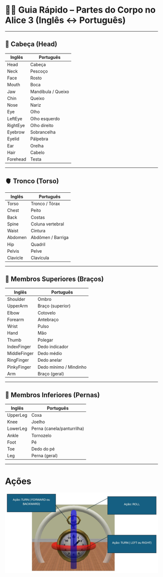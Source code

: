 # 🧍‍♂️ Guia Rápido – Partes do Corpo no Alice 3 (Inglês ↔ Português)

---

## 🧠 Cabeça (Head)

| Inglês       | Português            |
|--------------|----------------------|
| Head         | Cabeça               |
| Neck         | Pescoço              |
| Face         | Rosto                |
| Mouth        | Boca                 |
| Jaw          | Mandíbula / Queixo   |
| Chin         | Queixo               |
| Nose         | Nariz                |
| Eye          | Olho                 |
| LeftEye      | Olho esquerdo        |
| RightEye     | Olho direito         |
| Eyebrow      | Sobrancelha          |
| Eyelid       | Pálpebra             |
| Ear          | Orelha               |
| Hair         | Cabelo               |
| Forehead     | Testa                |

---

## 🫀 Tronco (Torso)

| Inglês       | Português             |
|--------------|-----------------------|
| Torso        | Tronco / Tórax        |
| Chest        | Peito                 |
| Back         | Costas                |
| Spine        | Coluna vertebral      |
| Waist        | Cintura               |
| Abdomen      | Abdômen / Barriga     |
| Hip          | Quadril               |
| Pelvis       | Pelve                 |
| Clavicle     | Clavícula             |

---

## 🦾 Membros Superiores (Braços)

| Inglês        | Português              |
|---------------|------------------------|
| Shoulder      | Ombro                  |
| UpperArm      | Braço (superior)       |
| Elbow         | Cotovelo               |
| Forearm       | Antebraço              |
| Wrist         | Pulso                  |
| Hand          | Mão                    |
| Thumb         | Polegar                |
| IndexFinger   | Dedo indicador         |
| MiddleFinger  | Dedo médio             |
| RingFinger    | Dedo anelar            |
| PinkyFinger   | Dedo mínimo / Mindinho |
| Arm           | Braço (geral)          |

---

## 🦿 Membros Inferiores (Pernas)

| Inglês      | Português                  |
|-------------|----------------------------|
| UpperLeg    | Coxa                       |
| Knee        | Joelho                     |
| LowerLeg    | Perna (canela/panturrilha) |
| Ankle       | Tornozelo                  |
| Foot        | Pé                         |
| Toe         | Dedo do pé                 |
| Leg         | Perna (geral)              |

---
# Ações
![Ações](imagens/acoes_roll_turn.jpg)